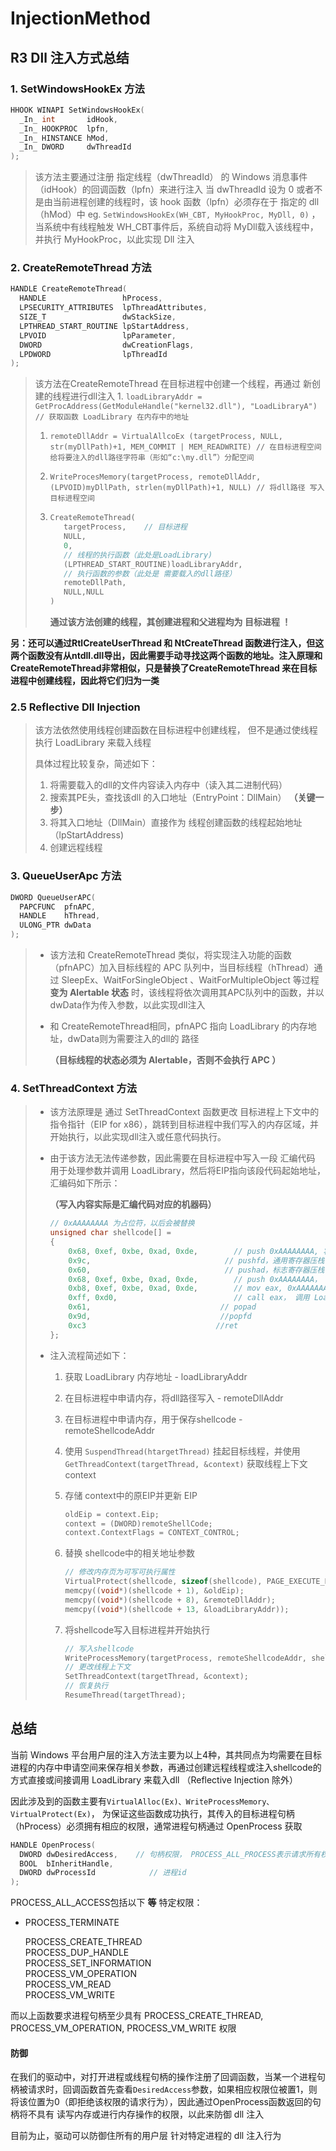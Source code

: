 # InjectionMethod

## R3 Dll 注入方式总结

### 1. SetWindowsHookEx 方法

```c
HHOOK WINAPI SetWindowsHookEx(
  _In_ int       idHook,
  _In_ HOOKPROC  lpfn,
  _In_ HINSTANCE hMod,
  _In_ DWORD     dwThreadId
);
```

> 该方法主要通过注册 指定线程（dwThreadId） 的 Windows 消息事件（idHook）的回调函数（lpfn）来进行注入 当 dwThreadId 设为 0 或者不是由当前进程创建的线程时，该 hook 函数（lpfn）必须存在于 指定的 dll （hMod）中 eg. `SetWindowsHookEx(WH_CBT, MyHookProc, MyDll, 0)` ，当系统中有线程触发 WH\_CBT事件后，系统自动将 MyDll载入该线程中，并执行 MyHookProc，以此实现 Dll 注入

### 2. CreateRemoteThread 方法

```c
HANDLE CreateRemoteThread(
  HANDLE                 hProcess,
  LPSECURITY_ATTRIBUTES  lpThreadAttributes,
  SIZE_T                 dwStackSize,
  LPTHREAD_START_ROUTINE lpStartAddress,
  LPVOID                 lpParameter,
  DWORD                  dwCreationFlags,
  LPDWORD                lpThreadId
);
```

> 该方法在CreateRemoteThread 在目标进程中创建一个线程，再通过 新创建的线程进行dll注入 1. `loadLibraryAddr = GetProcAddress(GetModuleHandle("kernel32.dll"), "LoadLibraryA") // 获取函数 LoadLibrary 在内存中的地址`
>
> 1. `remoteDllAddr = VirtualAllcoEx (targetProcess, NULL, str(myDllPath)+1, MEM_COMMIT | MEM_READWRITE) // 在目标进程空间给将要注入的dll路径字符串（形如“c:\my.dll”）分配空间`
> 2. `WriteProcesMemory(targetProcess, remoteDllAddr, (LPVOID)myDllPath, strlen(myDllPath)+1, NULL) // 将dll路径 写入目标进程空间`
> 3. ```c
>    CreateRemoteThread(
>       targetProcess,    // 目标进程
>       NULL,
>       0,
>       // 线程的执行函数（此处是LoadLibrary)
>       (LPTHREAD_START_ROUTINE)loadLibraryAddr, 
>       // 执行函数的参数（此处是 需要载入的dll路径）
>       remoteDllPath,
>       NULL,NULL
>    )
>    ```
>
>    **通过该方法创建的线程，其创建进程和父进程均为 目标进程 ！**

**另：还可以通过RtlCreateUserThread 和 NtCreateThread 函数进行注入，但这两个函数没有从ntdll.dll导出，因此需要手动寻找这两个函数的地址。注入原理和 CreateRemoteThread非常相似，只是替换了CreateRemoteThread 来在目标进程中创建线程，因此将它们归为一类**

### 2.5  Reflective Dll Injection

> 该方法依然使用线程创建函数在目标进程中创建线程， 但不是通过使线程执行 LoadLibrary 来载入线程
>
> 具体过程比较复杂，简述如下：
>
> 1. 将需要载入的dll的文件内容读入内存中（读入其二进制代码）
> 2. 搜索其PE头，查找该dll 的入口地址（EntryPoint：DllMain）  **（关键一步）**
> 3. 将其入口地址（DllMain）直接作为 线程创建函数的线程起始地址（lpStartAddress\)
> 4. 创建远程线程

### 3. QueueUserApc 方法

```c
DWORD QueueUserAPC(
  PAPCFUNC  pfnAPC,
  HANDLE    hThread,
  ULONG_PTR dwData
);
```

> * 该方法和 CreateRemoteThread 类似，将实现注入功能的函数（pfnAPC）加入目标线程的 APC 队列中，当目标线程（hThread）通过 SleepEx、WaitForSingleObject 、WaitForMultipleObject 等过程 **变为 Alertable 状态** 时，该线程将依次调用其APC队列中的函数，并以dwData作为传入参数，以此实现dll注入
> * 和 CreateRemoteThread相同，pfnAPC 指向 LoadLibrary 的内存地址，dwData则为需要注入的dll的 路径
>
>   **（目标线程的状态必须为 Alertable，否则不会执行 APC ）**

### 4. SetThreadContext 方法

> * 该方法原理是 通过 SetThreadContext 函数更改 目标进程上下文中的指令指针（EIP for x86），跳转到目标进程中我们写入的内存区域，并开始执行，以此实现dll注入或任意代码执行。
> * 由于该方法无法传递参数，因此需要在目标进程中写入一段 汇编代码 用于处理参数并调用 LoadLibrary，然后将EIP指向该段代码起始地址，汇编码如下所示：
>
>   **（写入内容实际是汇编代码对应的机器码）**
>
>   ```c
>   // 0xAAAAAAAA 为占位符，以后会被替换
>   unsigned char shellcode[] =
>   {
>       0x68, 0xef, 0xbe, 0xad, 0xde,        // push 0xAAAAAAAA, 将原EIP值压栈
>       0x9c,                              // pushfd，通用寄存器压栈
>       0x60,                              // pushad，标志寄存器压栈
>       0x68, 0xef, 0xbe, 0xad, 0xde,        // push 0xAAAAAAAA， 将dll路径压栈（传参）
>       0xb8, 0xef, 0xbe, 0xad, 0xde,        // mov eax, 0xAAAAAAAA 
>       0xff, 0xd0,                          // call eax， 调用 LoadLibrary
>       0x61,                             // popad
>       0x9d,                             //popfd
>       0xc3                             //ret
>   };
>   ```
>
> * 注入流程简述如下：
>   1. 获取 LoadLibrary 内存地址 - loadLibraryAddr
>   2. 在目标进程中申请内存，将dll路径写入 - remoteDllAddr
>   3. 在目标进程中申请内存，用于保存shellcode - remoteShellcodeAddr
>   4. 使用 `SuspendThread(htargetThread)` 挂起目标线程，并使用`GetThreadContext(targetThread, &context)` 获取线程上下文 context
>   5. 存储 context中的原EIP并更新 EIP
>
>      ```c
>      oldEip = context.Eip;
>      context = (DWORD)remoteShellCode;
>      context.ContextFlags = CONTEXT_CONTROL;
>      ```
>
>   6. 替换 shellcode中的相关地址参数
>
>      ```c
>      // 修改内存页为可写可执行属性
>      VirtualProtect(shellcode, sizeof(shellcode), PAGE_EXECUTE_READWRITE, &oldProtect);
>      memcpy((void*)(shellcode + 1), &oldEip);    
>      memcpy((void*)(shellcode + 8), &remoteDllAddr);
>      memcpy((void*)(shellcode + 13, &loadLibraryAddr));
>      ```
>
>   7. 将shellcode写入目标进程并开始执行
>
>      ```c
>      // 写入shellcode
>      WriteProcessMemory(targetProcess, remoteShellcodeAddr, shellcode, NULL);
>      // 更改线程上下文
>      SetThreadContext(targetThread, &context);
>      // 恢复执行
>      ResumeThread(targetThread);
>      ```

## 总结

当前 Windows 平台用户层的注入方法主要为以上4种，其共同点为均需要在目标进程的内存中申请空间来保存相关参数，再通过创建远程线程或注入shellcode的方式直接或间接调用 LoadLibrary 来载入dll （Reflective Injection 除外）

因此涉及到的函数主要有`VirtualAlloc(Ex)、WriteProcessMemory、VirtualProtect(Ex)`， 为保证这些函数成功执行，其传入的目标进程句柄（hProcess）必须拥有相应的权限，通常进程句柄通过 OpenProcess 获取

```c
HANDLE OpenProcess(
  DWORD dwDesiredAccess,    // 句柄权限， PROCESS_ALL_PROCESS表示请求所有权限
  BOOL  bInheritHandle,
  DWORD dwProcessId            // 进程id
);
```

PROCESS\_ALL\_ACCESS包括以下 **等** 特定权限：

* PROCESS\_TERMINATE

  PROCESS\_CREATE\_THREAD  
  PROCESS\_DUP\_HANDLE  
  PROCESS\_SET\_INFORMATION  
  PROCESS\_VM\_OPERATION  
  PROCESS\_VM\_READ  
  PROCESS\_VM\_WRITE

而以上函数要求进程句柄至少具有 PROCESS\_CREATE\_THREAD, PROCESS\_VM\_OPERATION, PROCESS\_VM\_WRITE 权限

#### 防御

在我们的驱动中，对打开进程或线程句柄的操作注册了回调函数，当某一个进程句柄被请求时，回调函数首先查看`DesiredAccess`参数，如果相应权限位被置1，则将该位置为0（即拒绝该权限的请求行为），因此通过OpenProcess函数返回的句柄将不具有 读写内存或进行内存操作的权限，以此来防御 dll 注入

目前为止，驱动可以防御住所有的用户层 针对特定进程的 dll 注入行为

